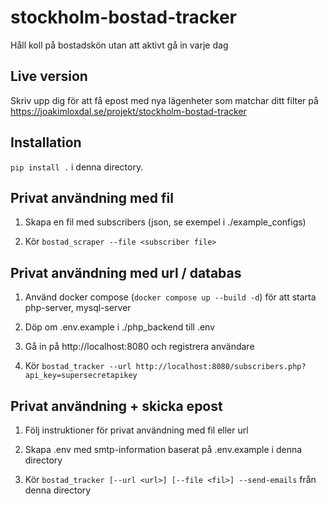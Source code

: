 # stockholm-bostad-tracker
Håll koll på bostadskön utan att aktivt gå in varje dag

## Live version

Skriv upp dig för att få epost med nya lägenheter som matchar ditt filter på
https://joakimloxdal.se/projekt/stockholm-bostad-tracker


## Installation

`pip install .` i denna directory.


## Privat användning med fil

1. Skapa en fil med subscribers (json, se exempel i ./example_configs)

2. Kör `bostad_scraper --file <subscriber file>`


## Privat användning med url / databas

1. Använd docker compose (`docker compose up --build -d`) för att starta php-server, mysql-server

2. Döp om .env.example i ./php_backend till .env

3. Gå in på http://localhost:8080 och registrera användare

4. Kör `bostad_tracker --url http://localhost:8080/subscribers.php?api_key=supersecretapikey`


## Privat användning + skicka epost

1. Följ instruktioner för privat användning med fil eller url

2. Skapa .env med smtp-information baserat på .env.example i denna directory

3. Kör `bostad_tracker [--url <url>] [--file <fil>] --send-emails` från denna directory
